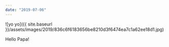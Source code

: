 ```yaml
---
date: "2019-07-06"
---
```


![yo yo]({{ site.baseurl }}/assets/images/2019/836c6f6183656be8210d3f6474ea7c1a62ee18d1.jpg)

Hello Papa!
